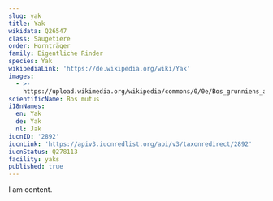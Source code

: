 ```yaml
---
slug: yak
title: Yak
wikidata: Q26547
class: Säugetiere
order: Hornträger
family: Eigentliche Rinder
species: Yak
wikipediaLink: 'https://de.wikipedia.org/wiki/Yak'
images:
  - >-
    https://upload.wikimedia.org/wikipedia/commons/0/0e/Bos_grunniens_at_Letdar_on_Annapurna_Circuit.jpg
scientificName: Bos mutus
i18nNames:
  en: Yak
  de: Yak
  nl: Jak
iucnID: '2892'
iucnLink: 'https://apiv3.iucnredlist.org/api/v3/taxonredirect/2892'
iucnStatus: Q278113
facility: yaks
published: true
---
```


I am content.
